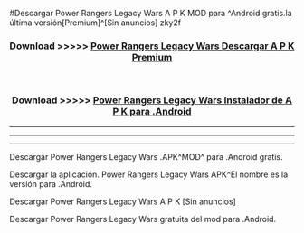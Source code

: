 #Descargar Power Rangers Legacy Wars  A P K MOD para ^Android gratis.la última versión[Premium]^[Sin anuncios] zky2f



<div align="center">
<h3>Download >>>>> <a href="https://es-web.web.app/?es= ${title}">Power Rangers Legacy Wars  Descargar A P K Premium</a></h3><br>

<h3>Download >>>>> <a href="https://es-web.web.app/?es= ${title}">Power Rangers Legacy Wars  Instalador de A P K para .Android</a></h3>
</div>


----------------------------------------------------------

----------------------------------------------------------

----------------------------------------------------------

Descargar Power Rangers Legacy Wars  .APK^MOD^ para .Android gratis.

Descargar la aplicación. Power Rangers Legacy Wars  APK^El nombre es la versión para .Android.

Descargar Power Rangers Legacy Wars  A P K [Sin anuncios]

Descargar Power Rangers Legacy Wars  gratuita del mod para .Android.
